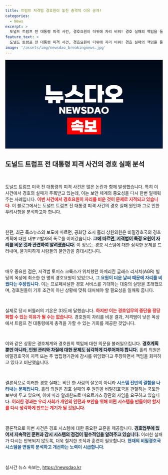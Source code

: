 ```yaml
---
title: 트럼프 저격범 경호원이 놓친 충격적 이유 공개!
categories:
  - News
excerpt: >
  도널드 트럼프 전 대통령 피격 사건, 경호요원이 더위에 자리 비워! 경호 실패의 책임을 둘러싼 정치적 논란이 점차 커지고 있다. 지금 바로 확인해보세요!
feature_text: >
  도널드 트럼프 전 대통령 피격 사건, 경호요원이 더위에 자리 비워! 경호 실패의 책임을 둘러싼 정치적 논란이 점차 커지고 있다. 지금 바로 확인해보세요!
image: '/assets/img/newsdao_breakingnews.jpg'
---
```


<p><img src="/assets/img/newsdao_breakingnews.jpg" alt="implanttips 속보" /></p>

<h2 data-ke-size="size26">도널드 트럼프 전 대통령 피격 사건의 경호 실패 분석</h2>

<p data-ke-size="size16">&nbsp;</p>

<p>도널드 트럼프 미국 전 대통령의 피격 사건은 많은 논란과 함께 발생했습니다. 특히 이 사건에서 경호의 실패가 주목받고 있는데, 이는 보안 체계의 중요성을 다시 한번 일깨워주는 사례입니다. <b><span style="color: #ee2323;">이번 사건에서 경호요원이 자리를 비운 것이 문제로 지적되고 있습니다.</span></b> 이 블로그에서는 도널드 트럼프 전 대통령 피격 사건의 경호 실패 원인과 그로 인한 우려사항을 분석하고자 합니다.</p>

<p data-ke-size="size16">&nbsp;</p>

<p>한편, 최근 폭스뉴스의 보도에 따르면, 공화당 조시 홀리 상원의원은 비밀경호국의 경호 계획에 대한 내부고발자의 폭로를 이어갔습니다. <b><span style="background-color: #21538527;">그에 따르면, 저격범이 특정 요원이 자리를 비운 것과 관련하여 알려졌습니다.</span></b> 이 정보는 경호 시스템에 대한 심각한 문제를 드러내며, 불가피하게 사람들의 불안감을 증대시킵니다.</p>

<p data-ke-size="size16">&nbsp;</p>

<p>매우 중요한 점은, 저격범 토머스 크룩스가 위치했던 아메리칸 글래스 리서치(AGR) 빌딩의 옥상에 최소한 한 명의 경호요원이 있었으나, <b><span style="color: #1a5490;">그 요원이 더운 날씨 때문에 자리를 비웠다는 주장입니다.</span></b> 이는 프로페셔널한 경호 서비스를 기대하는 대중의 실망을 초래했으며, 경호원들이 기후 조건이 아닌 상황에 맞춰 대처해야 할 필요성을 일깨워 줍니다.</p>

<p data-ke-size="size16">&nbsp;</p>

<p>실제로 당시 버틀러의 기온은 33도에 달했습니다. <b><span style="color: #ee2323;">하지만 이는 경호임무의 중단을 정당화할 수 있는 이유가 될 수는 없습니다.</span></b> 경호원이 자리를 비운 결과, 저격범이 낮은 옥상에서 트럼프 전 대통령에게 총격을 가할 수 있는 기회를 제공한 것입니다.</p>

<p data-ke-size="size16">&nbsp;</p>

<p>이와 같은 상황은 경호체계와 경호원의 책임에 대한 의문을 불러일으킵니다. <b><span style="background-color: #21538527;">경호계획 뿐만 아니라, 인원 관리와 차질에 대한 문제도 심각하게 다루어져야 합니다.</span></b> 홀리 의원은 비밀경호국이 지역 또는 주 법집행기관에 감시를 위임했다고 주장하면서 책임을 회피하고 있다고 비난했습니다.</p>

<p data-ke-size="size16">&nbsp;</p>

<p>결론적으로 이러한 경호 실패는 비단 한 사람의 잘못이 아니라 <b><span style="color: #1a5490;">시스템 전반의 결함을 나타내는 문제입니다.</span></b> 홀리 의원은 경호 실패의 주 원인을 비밀경호국을 관할하는 국토안보부에 두고 있으며, 이에 따라 알레한드로 마요르카스 장관의 사임을 요구하고 있습니다. <b><span style="color: #ee2323;">이러한 경과는 우리 사회가 개인의 안전과 보안을 위해 어떤 시스템을 만들어야 할지를 다시 생각하게 만드는 계기가 될 것입니다.</span></b> </p>

<p data-ke-size="size16">&nbsp;</p>

<p>결론적으로 이번 사건은 경호 시스템에 대한 중요한 교훈을 제공합니다. <b><span style="background-color: #21538527;">경호업무에 있어서 지속적인 훈련과 감시 시스템의 점검이 필수적임을 알려주고 있습니다.</span></b> 이러한 실패가 다시는 반복되지 않도록, 더욱 철저한 조직과 훈련이 필요합니다. <b><span style="color: #1a5490;">현재의 비밀경호국 시스템을 면밀히 분석하고 개선하는 노력이 시급합니다.</span></b></p>

<p data-ke-size="size16">&nbsp;</p>
실시간 뉴스 속보는, <a href="https://newsdao.kr" rel="dofollow">https://newsdao.kr</a>


